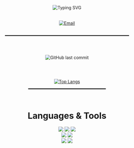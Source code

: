 <div align="center">

<!-- 텍스트 -->
<img src="https://readme-typing-svg.herokuapp.com?font=Bitter&weight=600&size=30&duration=3000&pause=1000&color=FFFFFF&center=true&vCenter=true&multiline=true&random=false&width=800&height=150&lines=Welcome+to+my+Github+space;If+you+are+interested+in+knowing+more+about+me;I+have+a+portfolio+check+my+proilfe" alt="Typing SVG">

<br>
<br>
<br>

<!-- 이메일 배지 -->
<a href="mailto:opeak123@hanmail.net">
<img src="https://img.shields.io/badge/Email-opeak123@hanmail.net-%23D14836?style=for-the-badge&logo=gmail&logoColor=white" alt="Email">
</a>

<br>
<br>

<hr style="width:80%; border:1px solid #333; background-color:#333;">

<!--Header 이미지-->
<!--<img src="https://images.unsplash.com/photo-1625805866449-3589fe3f71a3?w=500&auto=format&fit=crop&q=60&ixlib=rb-4.0.3&ixid=M3wxMjA3fDB8MHxzZWFyY2h8MjR8fCVFQiVCOSU8NCVFQiU9NCU9NCVFQyU9OCVBNCUyMCVFQSVCMiU8QyVFQyU9RSU8NHxlbnwwfHwwfHx8MA%3D%3D" alt="Header Image" style="border-radius: 15px;">-->

<br><br>

<!--마지막 커밋-->
<img src="https://img.shields.io/github/last-commit/opeak123/opeak123?label=Last%20Commit&style=flat-square&logo=github" alt="GitHub last commit">

<br><br>

<!-- 언어 순위-->
<a href="https://github.com/anuraghazra/github-readme-stats">
<img src="https://github-readme-stats.vercel.app/api/top-langs/?username=opeak123&layout=compact&custom_title=My&nbsp;Language&nbsp;&bg_color=30,fc5c7d,6a82fb&title_color=fff&text_color=fff" alt="Top Langs">
</a>

<br>

<hr style="width:50%; border:1px solid #333;">

<br>

<h1> Languages & Tools </h1>

<!-- 뱃지 -->
<div> 
<img src="https://img.shields.io/badge/C-00599C?style=for-the-badge&logo=C&logoColor=white">
<img src="https://img.shields.io/badge/c++-00599C?style=for-the-badge&logo=c%2B%2B&logoColor=white">
<img src="https://img.shields.io/badge/C%20Sharp-239120?style=for-the-badge&logo=CSharp&logoColor=white">
<br>

<img src="https://img.shields.io/badge/github-181717?style=for-the-badge&logo=github&logoColor=white">
<img src="https://img.shields.io/badge/unity-000000?style=for-the-badge&logo=unity&logoColor=white">
<br>

<img src="https://img.shields.io/badge/squeak-5BA1F1?style=for-the-badge&logo=squeak&logoColor=white">
<img src="https://img.shields.io/badge/smalltalk-596706?style=for-the-badge&logo=squeak&logoColor=white">
</div>

<br>

</div>
